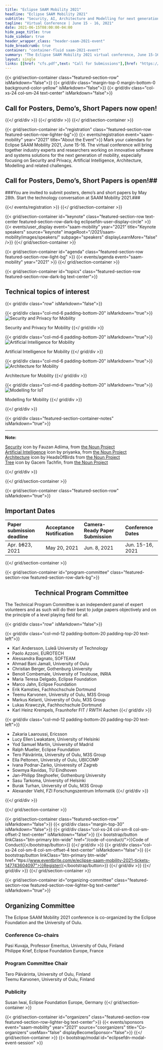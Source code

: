 ```yaml
---
title: "Eclipse SAAM Mobility 2021"
headline: "Eclipse SAAM Mobility 2021"
subtitle: "Security, AI, Architecture and Modelling for next generation Mobility"
tagline: "Virtual Conference | June 15 - 16, 2021"
date: 2021-06-15T08:00:00-04:00
hide_page_title: true
hide_sidebar: true
header_wrapper_class: "header-saam-2021-event"
hide_breadcrumb: true
container: "container-fluid saam-2021-event"
summary: "The Eclipse SAAM Mobility 2021 virtual conference, June 15-16, will bring together industry experts and researchers working on innovative software and systems solutions for the next generation of mobility, especially focusing on Security and Privacy, Artificial Intelligence, Architecture, Modelling and related challenges."
layout: single
links: [[href: "cfs.pdf",text: "Call for Submissions"],[href: "https://www.eventbrite.com/e/eclipse-saam-mobility-2021-tickets-147743604097",text: "Register"],[href: "https://easychair.org/my/conference?conf=esaamm2021#",text: "Submit"]]
---
```

<!-- Introduction -->
{{< grid/section-container class="featured-section-row" isMarkdown="false">}}
	{{< grid/div class="margin-top-0 margin-bottom-0 background-color-yellow" isMarkdown="false">}}
	    {{< grid/div class="col-xs-24 col-sm-24 text-center" isMarkdown="false">}}
	       <h2 color="red">Call for Posters, Demo’s, Short Papers now open! </h2>
	    {{</ grid/div >}}
	{{</ grid/div >}}
{{</ grid/section-container >}}

{{< grid/section-container id="registration" class="featured-section-row featured-section-row-lighter-bg">}}
{{< events/registration event="saam-mobility" year="2021" title="About the Event">}}
Mark your calendars for Eclipse SAAM Mobility 2021, June 15-16. The virtual conference will bring together industry experts and researchers working on innovative software and systems solutions for the next generation of mobility, especially focusing on Security and Privacy, Artificial Intelligence, Architecture, Modelling and related challenges.

## Call for Posters, Demo’s, Short Papers is open!##

###You are invited to submit posters, demo’s and short papers by May 28th. Start the technology conversation at SAAM Mobility 2021.###

{{</ events/registration >}}
{{</ grid/section-container >}}

[//]: # (Keynote speakers)
{{< grid/section-container id="keynote" class="featured-section-row text-center featured-section-row-dark-bg eclipsefdn-user-display-circle" >}}
  {{< events/user_display event="saam-mobility" year="2021" title="Keynote speakers" source="keynote" imageRoot="/2021/saam-mobility/images/speakers/" subpage="speakers" displayLearnMore="false" />}}
{{</ grid/section-container >}}

[//]: # (Agenda)
{{< grid/section-container id="agenda" class="featured-section-row featured-section-row-light-bg" >}}
  {{< events/agenda event="saam-mobility" year="2021" >}}
{{</ grid/section-container >}}

<!-- Topics -->
{{< grid/section-container id="topics" class="featured-section-row featured-section-row-dark-bg text-center">}}

<h2>Technical topics of interest</h2>

{{< grid/div class="row" isMarkdown="false">}}

{{< grid/div class="col-md-6 padding-bottom-20" isMarkdown="true">}}
![Security and Privacy for Mobility](images/security.png)

Security and Privacy for Mobility
{{</ grid/div >}}

{{< grid/div class="col-md-6 padding-bottom-20" isMarkdown="true">}}
![Artificial Intelligence for Mobility](images/ai.png)

Artificial Intelligence for Mobility
{{</ grid/div >}}

{{< grid/div class="col-md-6 padding-bottom-20" isMarkdown="true">}}
![Architecture for Mobility](images/architecture.png)

Architecture for Mobility
{{</ grid/div >}}

{{< grid/div class="col-md-6 padding-bottom-20" isMarkdown="true">}}
![Modelling for IoT](images/modeling.png)

Modelling for Mobility
{{</ grid/div >}}


{{</ grid/div >}}

{{< grid/div class="featured-section-container-notes" isMarkdown="true">}}

---
**Note:**

[Security](https://thenounproject.com/search/?q=security&i=3349833) icon by Fauzan Adiima, from [the Noun Project](http://thenounproject.com/) \
[Artificial Intelligence](https://thenounproject.com/search/?q=artificial%20intelligence&i=2858867) icon by priyanka, from [the Noun Project](http://thenounproject.com/) \
[Architecture](https://thenounproject.com/search/?q=temple&i=1613664) icon by HeadsOfBirds from [the Noun Project](http://thenounproject.com/) \
[Tree](https://thenounproject.com/search/?q=modelling&i=2710243) icon by Gacem Tachfin, from [the Noun Project](http://thenounproject.com/)

{{</ grid/div >}}


{{</ grid/section-container >}}


[//]: # (Dates)
{{< grid/section-container class="featured-section-row" isMarkdown="true">}}

## Important Dates

| Paper submission deadline | Acceptance Notification | Camera-Ready Paper Submission |    Conference Dates   |
| :------------------------ | :---------------------- | :---------------------------- | :-------------------- |
|      Apr. ~~16~~23, 2021        |      May 20, 2021       |      Jun. 8, 2021             |      Jun. 15-16, 2021 |

{{</ grid/section-container >}}

[//]: # (TCP)
{{< grid/section-container id="program-committee" class="featured-section-row featured-section-row-dark-bg">}}  
<h2 align="center">Technical Program Committee </h2>

The Technical Program Committee is an independent panel of expert volunteers and as such will do their best to judge papers objectively and on the principle of a level playing field for all. 

{{< grid/div class="row" isMarkdown="false">}}

{{< grid/div class="col-md-12 padding-bottom-20 padding-top-20 text-left">}}
* Karl Andersson, Luleå University of Technology
* Paolo Azzoni, EUROTECH
* Alessandra Bagnato, SOFTEAM
* Ahmad Bani Jamali, University of Oulu
* Christian Berger, Gothenburg University
* Benoit Combemale, University of Toulouse, INRIA
* Maria Teresa Delgado, Eclipse Foundation 
* Marco Jahn, Eclipse Foundation
* Erik Kamsties, Fachhochschule Dortmund
* Teemu Karvonen, University of Oulu, M3S Group
* Markus Kelanti, University of Oulu, M3S Group
* Lukas Krawczyk, Fachhochschule Dortmund
* Karl Heinz Krempels, Fraunhofer FIT / RWTH Aachen
{{</ grid/div >}}

{{< grid/div class="col-md-12 padding-bottom-20 padding-top-20 text-left">}}
* Zakaria Laaroussi, Ericsson
* Lucy Ellen Lwakatare, University of Helsinki
* Yod Samuel Martín, University of Madrid
* Ralph Mueller, Eclipse Foundation
* Tero Päivärinta, University of Oulu, M3S Group
* Ella Peltonen, University of Oulu, UBICOMP
* Ivana Podnar-Zarko, Univeresity of Zagreb
* Sowmya Ravidas, TU Eindhoven
* Jan-Philipp Steghoefer, Gothenburg University
* Sasu Tarkoma, University of Helsinki
* Burak Turhan, University of Oulu, M3S Group
* Alexander Viehl, FZI Forschungszentrum Informatik
{{</ grid/div >}}

{{</ grid/div >}}

{{</ grid/section-container >}}

[//]: # (Register)
{{< grid/section-container class="featured-section-row" isMarkdown="false">}}
	{{< grid/div class="margin-top-30" isMarkdown="false">}}
	    {{< grid/div class="col-xs-24 col-sm-8 col-sm-offset-2 text-center" isMarkdown="false">}}
	        {{< bootstrap/button linkClass="btn-primary btn-wide" href="/code-of-conduct/">}}Code of Conduct{{</bootstrap/button>}}
	    {{</ grid/div >}}
	    {{< grid/div class="col-xs-24 col-sm-8 col-sm-offset-4 text-center" isMarkdown="false">}}
	        {{< bootstrap/button linkClass="btn-primary btn-wide" href="ttps://www.eventbrite.com/e/eclipse-saam-mobility-2021-tickets-147743604097">}}Register{{</bootstrap/button>}}
	    {{</ grid/div >}}
	{{</ grid/div >}}
{{</ grid/section-container >}}

[//]: # (Organizing Committee)
{{< grid/section-container id="organizing-committee" class="featured-section-row featured-section-row-lighter-bg text-center" isMarkdown="true">}}

## Organizing Committee 

The Eclipse SAAM Mobility 2021 conference is co-organized by the Eclipse Foundation and the University of Oulu.

### Conference Co-chairs

Pasi Kuvaja, Professor Emeritus, University of Oulu, Finland\
Philippe Krief, Eclipse Foundation Europe, France

### Program Committee Chair
Tero Päivärinta, University of Oulu, Finland\
Teemu Karvonen, University of Oulu, Finland

### Publicity  
Susan Iwai, Eclipse Foundation Europe, Germany
{{</ grid/section-container >}}

<!--
{{< grid/section-container id="speakers" class="featured-section-row text-center featured-section-row-dark-bg eclipsefdn-user-display-circle" >}}
  {{< events/user_display event="saam-mobility" year="2021" title="Speakers" source="speakers" />}}
{{</ grid/section-container >}}

{{< grid/section-container id="agenda" class="featured-section-row featured-section-row-light-bg" title="Agenda">}}
  {{< events/agenda event="saam-mobility" year="2021" >}}
{{</ grid/section-container >}}
-->

{{< grid/section-container id="organizers" class="featured-section-row featured-section-row-lighter-bg text-center">}}
  {{< events/sponsors event="saam-mobility" year="2021" source="coorganizers" title="Co-organizers" useMax="false" displayBecomeSponsor="false">}}
{{</ grid/section-container >}}
{{< bootstrap/modal id="eclipsefdn-modal-event-session" >}}

